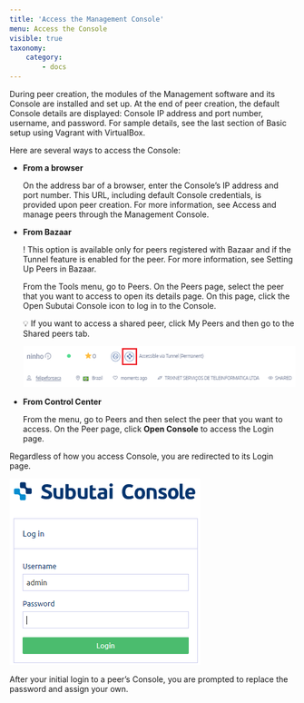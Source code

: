 ```yaml
---
title: 'Access the Management Console'
menu: Access the Console
visible: true
taxonomy:
    category:
        - docs
---
```


During peer creation, the modules of the Management software and its Console are installed and set up. At the end of peer creation, the default Console details are displayed: Console IP address and port number, username, and password. For sample details, see the last section of Basic setup using Vagrant with VirtualBox.

Here are several ways to access the Console:

* **From a browser**

  On the address bar of a browser, enter the Console’s IP address and port number. This URL, including default Console credentials, is provided upon peer creation. For more information, see Access and manage peers through the Management Console.	

* **From Bazaar**

  !  This option is available only for peers registered with Bazaar and if the Tunnel feature is enabled for the peer. For more information, see Setting Up Peers in Bazaar.

  From the Tools menu, go to Peers. On the Peers page, select the peer that you want to access to open its details page. On this page, click the Open Subutai Console icon to log in to the Console.

  💡 If you want to access a shared peer, click My Peers and then go to the Shared peers tab. 
  
  ![Bazaar access](console-bazaar-access.png)

* **From Control Center**

  From the menu, go to Peers and then select the peer that you want to access. On the Peer page, click **Open Console** to access the Login page.

Regardless of how you access Console, you are redirected to its Login page.

![Console login](console-login.png)

After your initial login to a peer’s Console, you are prompted to replace the password and assign your own.

